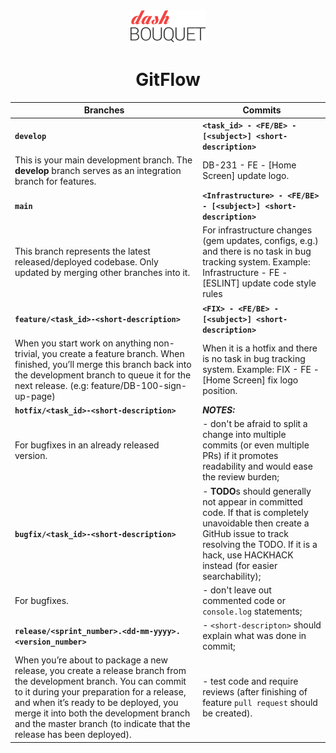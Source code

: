 <div align="center">
    <a href="https://dashbouquet.com">
        <img src="assets/dashbouquet-logo.svg" alt="Dashbouquet" width="120"/>
    </a>
    <br/>
</div>

<h1 align="center">GitFlow</h1>

| Branches | Commits |  
| --- | --- |  
| **`develop`** | **`<task_id> - <FE/BE> - [<subject>] <short-description>`** |  
| This is your main development branch. The **develop** branch serves as an integration branch for features. | DB-231 - FE - [Home Screen] update logo. |  
| **`main`** | **`<Infrastructure> - <FE/BE> - [<subject>] <short-description>`** |  
| This branch represents the latest released/deployed codebase. Only updated by merging other branches into it. | For infrastructure changes (gem updates, configs, e.g.) and there is no task in bug tracking system. Example: Infrastructure - FE - [ESLINT] update code style rules | 
| **`feature/<task_id>-<short-description>`** | **`<FIX> - <FE/BE> - [<subject>] <short-description>`** |  
| When you start work on anything non-trivial, you create a feature branch. When finished, you’ll merge this branch back into the development branch to queue it for the next release. (e.g: feature/DB-100-sign-up-page) | When it is a hotfix and there is no task in bug tracking system. Example: FIX - FE - [Home Screen] fix logo position. | 
| **`hotfix/<task_id>-<short-description>`** | **_NOTES:_** |  
| For bugfixes in an already released version. | - don't be afraid to split a change into multiple commits (or even multiple PRs) if it promotes readability and would ease the review burden; |  
| **`bugfix/<task_id>-<short-description>`** | - **TODO**s should generally not appear in committed code. If that is completely unavoidable then create a GitHub issue to track resolving the TODO. If it is a hack, use HACKHACK instead (for easier searchability); |
| For bugfixes. | - don't leave out commented code or `console.log` statements; |
| **`release/<sprint_number>.<dd-mm-yyyy>.<version_number>`** | - `<short-descripton>` should explain what was done in commit; |
| When you’re about to package a new release, you create a release branch from the development branch. You can commit to it during your preparation for a release, and when it’s ready to be deployed, you merge it into both the development branch and the master branch (to indicate that the release has been deployed). | - test code and require reviews (after finishing of feature `pull request` should be created).



